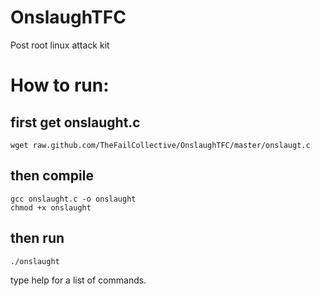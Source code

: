 OnslaughTFC
===========

Post root linux attack kit

How to run:
==========


first get onslaught.c
---------------------
    wget raw.github.com/TheFailCollective/OnslaughTFC/master/onslaugt.c

then compile
-------------
    gcc onslaught.c -o onslaught
    chmod +x onslaught

then run
--------
    ./onslaught

type help for a list of commands. 
